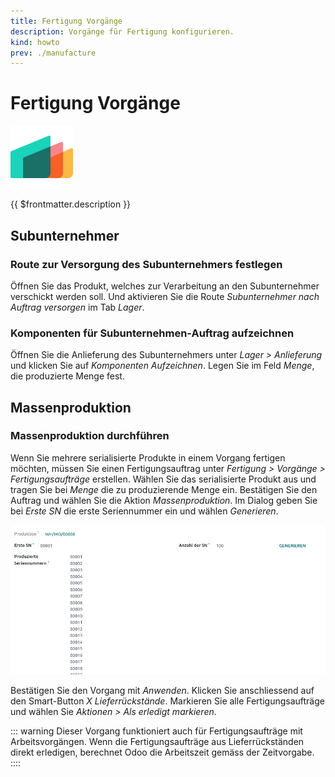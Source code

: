 ```yaml
---
title: Fertigung Vorgänge
description: Vorgänge für Fertigung konfigurieren.
kind: howto
prev: ./manufacture
---
```


# Fertigung Vorgänge

![icons_odoo_mrp](attachments/icons_odoo_mrp.png)

{{ $frontmatter.description }}

## Subunternehmer

### Route zur Versorgung des Subunternehmers festlegen

Öffnen Sie das Produkt, welches zur Verarbeitung an den Subunternehmer verschickt werden soll. Und aktivieren Sie die Route _Subunternehmer nach Auftrag versorgen_ im Tab _Lager_.

### Komponenten für Subunternehmen-Auftrag aufzeichnen

Öffnen Sie die Anlieferung des Subunternehmers unter _Lager > Anlieferung_ und klicken Sie auf _Komponenten Aufzeichnen_. Legen Sie im Feld _Menge_, die produzierte Menge fest.

## Massenproduktion

### Massenproduktion durchführen

Wenn Sie mehrere serialisierte Produkte in einem Vorgang fertigen möchten, müssen Sie einen Fertigungsauftrag unter _Fertigung > Vorgänge > Fertigungsaufträge_ erstellen. Wählen Sie das serialisierte Produkt aus und tragen Sie bei _Menge_ die zu produzierende Menge ein. Bestätigen Sie den Auftrag und wählen Sie die Aktion _Massenproduktion_. Im Dialog geben Sie bei _Erste SN_ die erste Seriennummer ein und wählen _Generieren_.

![](attachments/Manufacture%20Operations%20Seriennummer%20generieren.png)

Bestätigen Sie den Vorgang mit _Anwenden_. Klicken Sie anschliessend auf den Smart-Button _X Lieferrückstände_. Markieren Sie alle Fertigungsaufträge und wählen Sie _Aktionen > Als erledigt markieren_.

::: warning
Dieser Vorgang funktioniert auch für Fertigungsaufträge mit Arbeitsvorgängen. Wenn die Fertigungsaufträge aus Lieferrückständen direkt erledigen, berechnet Odoo die Arbeitszeit gemäss der Zeitvorgabe.
::::
